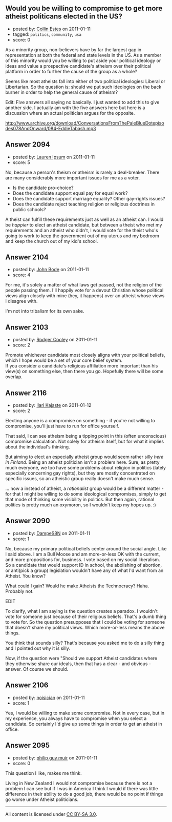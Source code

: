 ## Would you be willing to compromise to get more atheist politicans elected in the US?

- posted by: [Collin Estes](https://stackexchange.com/users/-1/767-collin-estes) on 2011-01-11
- tagged: `politics`, `community`, `usa`
- score: 0

As a minority group, non-believers have by far the largest gap in representation at both the federal and state levels in the US. As a member of this minority would you be willing to put aside your political ideology or ideas and value a prospective candidate's atheism over their political platform in order to further the cause of the group as a whole?  


Seems like most atheists fall into either of two political ideologies: Liberal or Libertarian. So the question is: should we put such ideologies on the back burner in order to help the general cause of atheism?


Edit:  Five answers all saying no basically.  I just wanted to add this to give another side.  I actually am with the five answers here but here is a discussion where an actual politician argues for the opposite.

http://www.archive.org/download/ConversationsFromThePaleBlueDotepisodes078AndOnward/084-EddieTabash.mp3


## Answer 2094

- posted by: [Lauren Ipsum](https://stackexchange.com/users/-1/71-lauren-ipsum) on 2011-01-11
- score: 5

No, because a person's theism or atheism is rarely a deal-breaker. There are many considerably more important issues for me as a voter.

 - Is the candidate pro-choice?
 - Does the candidate support equal pay
   for equal work?
 - Does the candidate support marriage
   equality? Other gay-rights issues?
 - Does the candidate reject teaching
   religion or religious doctrines in
   public schools?

A theist can fulfill these requirements just as well as an atheist can. I would be <i>happier</i> to elect an atheist candidate, but between a theist who met my requirements and an atheist who didn't, I would vote for the theist who's going to work to keep the government out of my uterus and my bedroom and keep the church out of my kid's school.


## Answer 2104

- posted by: [John Bode](https://stackexchange.com/users/-1/117-john-bode) on 2011-01-11
- score: 4

For me, it's solely a matter of what laws get passed, not the religion of the people passing them.  I'll happily vote for a devout Christian whose political views align closely with mine (hey, it happens) over an atheist whose views I disagree with.  

I'm not into tribalism for its own sake.  


## Answer 2103

- posted by: [Rodger Cooley](https://stackexchange.com/users/-1/58-rodger-cooley) on 2011-01-11
- score: 2

Promote whichever candidate most closely aligns with your political beliefs, which I hope would be a set of your core belief system.  
If you consider a candidate's religious affiliation more important than his view(s) on something else, then there you go.  Hopefully there will be some overlap.


## Answer 2116

- posted by: [Ilari Kajaste](https://stackexchange.com/users/-1/726-ilari-kajaste) on 2011-01-12
- score: 2

Electing anyone is a compromise on something - if you're not willing to compromise, you'll just have to run for office yourself.

That said, I can see atheism being a tipping point in this (often unconscious) compromise calculation. Not solely for atheism itself, but for what it implies about the individual's thinking.

But aiming to elect an especially atheist group would seem rather silly *here in Finland.* Being an atheist politician isn't a problem here. Sure, as pretty much everyone, we too have some problems about religion in politics (lately especially concerning gay rights), but they are mostly concentrated on specific issues, so an atheistic group really doesn't make much sense.

... now a instead of atheist, a *rationalist* group would be a different matter - for that I might be willing to do some ideological compromises, simply to get that mode of thinking some visibility in politics. But then again, rational politics is pretty much an oxymoron, so I wouldn't keep my hopes up. :)


## Answer 2090

- posted by: [DampeS8N](https://stackexchange.com/users/-1/587-dampes8n) on 2011-01-11
- score: 1

No, because my primary political beliefs center around the social angle. Like I said above. I am a Bull Moose and am more-or-less OK with the current, and more propositions for, business. I vote based on my social liberalism. So a candidate that would support ID in school, the abolishing of abortion, or anti(pick a group) legislation wouldn't have any of what I'd want from an Atheist. You know?

What could I gain? Would he make Atheists the Technocracy? Haha. Probably not.

EDIT

To clarify, what I am saying is the question creates a paradox. I wouldn't vote for someone just because of their religious beliefs. That's a dumb thing to vote for. So the question presupposes that I could be voting for someone that doesn't share my political views. Which more-or-less means the above things.

You think that sounds silly? That's because you asked me to do a silly thing and I pointed out why it is silly.

Now, if the question were "Should we support Atheist candidates where they otherwise share our ideals, then that has a clear - and obvious - answer. Of course we should.


## Answer 2106

- posted by: [noisician](https://stackexchange.com/users/-1/90-noisician) on 2011-01-11
- score: 1

Yes, I would be willing to make some compromise. Not in every case, but in my experience, you always have to compromise when you select a candidate. So certainly I'd give up some things in order to get an atheist in office.


## Answer 2095

- posted by: [philip guy muir](https://stackexchange.com/users/-1/182-philip-guy-muir) on 2011-01-11
- score: 0

This question I like, makes me think.

Living in New Zealand I would not compromise because there is not a problem I can see but if I was in America I think I would if there was little difference in their ability to do a good job, there would be no point if things go worse under Atheist politicians.



---

All content is licensed under [CC BY-SA 3.0](https://creativecommons.org/licenses/by-sa/3.0/).
